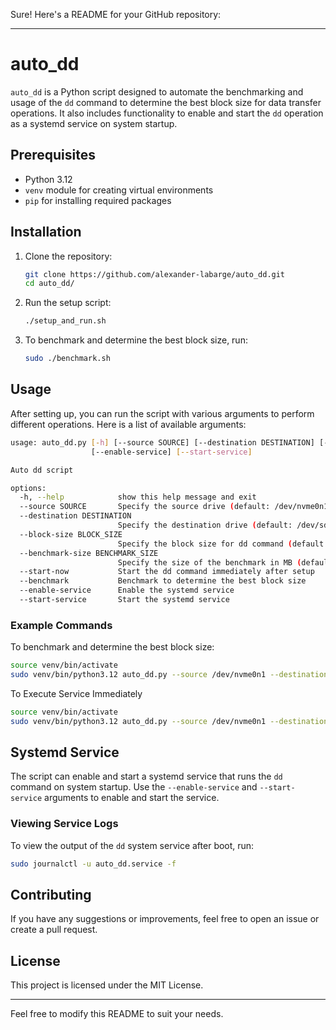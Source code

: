 Sure! Here's a README for your GitHub repository:

---

# auto_dd

`auto_dd` is a Python script designed to automate the benchmarking and usage of the `dd` command to determine the best block size for data transfer operations. It also includes functionality to enable and start the `dd` operation as a systemd service on system startup.

## Prerequisites

- Python 3.12
- `venv` module for creating virtual environments
- `pip` for installing required packages

## Installation

1. Clone the repository:

   ```sh
   git clone https://github.com/alexander-labarge/auto_dd.git
   cd auto_dd/
   ```

2. Run the setup script:

   ```sh
   ./setup_and_run.sh
   ```

3. To benchmark and determine the best block size, run:

   ```sh
   sudo ./benchmark.sh
   ```

## Usage

After setting up, you can run the script with various arguments to perform different operations. Here is a list of available arguments:

```sh
usage: auto_dd.py [-h] [--source SOURCE] [--destination DESTINATION] [--block-size BLOCK_SIZE] [--benchmark-size BENCHMARK_SIZE] [--start-now] [--benchmark]
                  [--enable-service] [--start-service]

Auto dd script

options:
  -h, --help            show this help message and exit
  --source SOURCE       Specify the source drive (default: /dev/nvme0n1)
  --destination DESTINATION
                        Specify the destination drive (default: /dev/sdb)
  --block-size BLOCK_SIZE
                        Specify the block size for dd command (default: 32768)
  --benchmark-size BENCHMARK_SIZE
                        Specify the size of the benchmark in MB (default: 1024 MB)
  --start-now           Start the dd command immediately after setup
  --benchmark           Benchmark to determine the best block size
  --enable-service      Enable the systemd service
  --start-service       Start the systemd service
```

### Example Commands

To benchmark and determine the best block size:

```sh
source venv/bin/activate
sudo venv/bin/python3.12 auto_dd.py --source /dev/nvme0n1 --destination /dev/sda --benchmark --benchmark-size 1024 --enable-service
```

To Execute Service Immediately

```sh
source venv/bin/activate
sudo venv/bin/python3.12 auto_dd.py --source /dev/nvme0n1 --destination /dev/sda --enable-service --start-service --block-size 32768
```

## Systemd Service

The script can enable and start a systemd service that runs the `dd` command on system startup. Use the `--enable-service` and `--start-service` arguments to enable and start the service.

### Viewing Service Logs

To view the output of the `dd` system service after boot, run:

```sh
sudo journalctl -u auto_dd.service -f
```

## Contributing

If you have any suggestions or improvements, feel free to open an issue or create a pull request.

## License

This project is licensed under the MIT License.

---

Feel free to modify this README to suit your needs.
